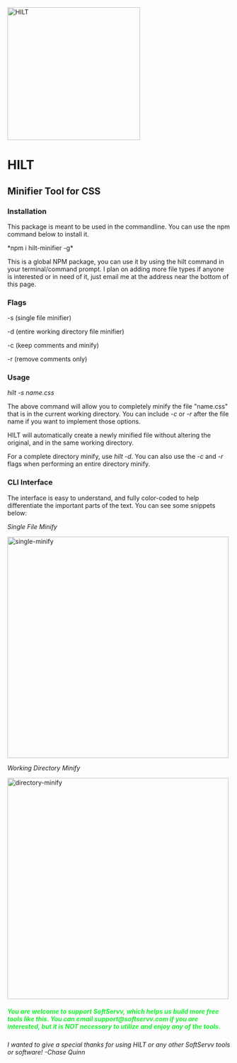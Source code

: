 <img src="https://i.ibb.co/Fm3gZ7r/HILT.png" alt="HILT" style="width: 300px; height: 300px;">
<h1>HILT</h1>
<h2>Minifier Tool for CSS</h2>

<h3>Installation</h3>
This package is meant to be used in the commandline. You can use the npm command below to install it.

<p>*npm i hilt-minifier -g*</p>

This is a global NPM package, you can use it by using the hilt command in your terminal/command prompt. I plan on adding more file types if anyone is interested or in need of it, just email me at the address near the bottom of this page.

<h3>Flags</h3>
<p>-s (single file minifier)</p>
<p>-d (entire working directory file minifier)</p>
<p>-c (keep comments and minify)</p>
<p>-r (remove comments only)</p>


<h3>Usage</h3>

*hilt -s name.css*

The above command will allow you to completely minify the file "name.css" that is in the current working directory. You can include *-c* or *-r* after the file name if you want to implement those options.

HILT will automatically create a newly minified file without altering the original, and in the same working directory.

For a complete directory minify, use *hilt -d*. You can also use the *-c* and *-r* flags when performing an entire directory minify.

<h3>CLI Interface</h3>
The interface is easy to understand, and fully color-coded to help differentiate the important parts of the text. You can see some snippets below:

*Single File Minify*

<img src="https://i.ibb.co/T13YhDq/single-minify.png" alt="single-minify" style="width: 500px;">

*Working Directory Minify*

<img src="https://i.ibb.co/qRD1gGR/directory-minify.png" alt="directory-minify" style="width: 500px;">


<h5 style="color: #16f52c;">You are welcome to support SoftServv, which helps us build more free tools like this. You can email support@softservv.com if you are interested, but it is NOT necessary to utilize and enjoy any of the tools.</h5>

<h6>I wanted to give a special thanks for using HILT or any other SoftServv tools or software! -Chase Quinn</h6>